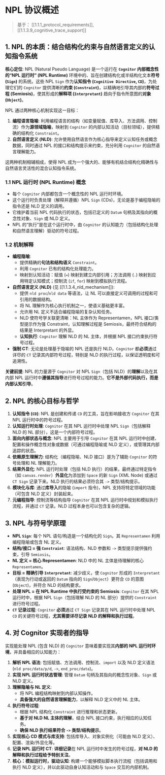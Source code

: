 # NPL 协议概述

> 基于： [[1.1.1_protocol_requirements]], [[1.1.3.9_cognitive_trace_support]]

## 1. NPL 的本质：结合结构化约束与自然语言定义的认知指令系统

**核心定位**: NPL (Natural Pseudo Language) 是一个运行在 **`Cognitor` 内部概念性的“NPL 运行时” (NPL Runtime)** 环境中的、旨在创建结构化或半结构化文本**符号 (`Sign`)** 的系统。这些 NPL `Sign` 作为**认知指令 (`Cognitive Directive`, `CD`)**，为处理它们的 `Cognitor` 提供清晰的**约束 (`Constraint`)**，以精确地引导其内部的**符号过程 (Semiosis)**，使其形成的**解释项 (`Interpretant`)** 趋向于指令所意图的**对象 (`Object`)**。

NPL 通过两种核心机制实现这一目标：

1.  **编程语言隐喻**: 利用编程语言的结构（如变量赋值、库导入、方法调用、控制流）作为**源领域隐喻**，映射到 `Cognitor` 的内部认知活动（目标领域），提供精确的结构化 `Constraint`。
2.  **自然语言定义 (NLD)**: 允许使用自然语言作为核心指导来定义认知任务或概念数据，同时通过 NPL 的接口和结构提示来约束，充分利用 `Cognitor` 的自然语言理解能力。

这两种机制相辅相成，使得 NPL 成为一个强大的、能够有机结合结构化精确性与自然语言灵活性的混合认知指令系统。

### 1.1 NPL 运行时 (NPL Runtime) 概念

* 每个 `Cognitor` 内部都包含一个概念性的 NPL 运行时环境。
* 这个运行时负责处理（解释并遵循）NPL `Sign` (CDs)，无论是基于编程隐喻的指令还是 NLD 定义的调用。
* 它维护着当前 NPL 代码执行的状态，包括已定义的 `Datum` 句柄及其指向的概念性对象、`Sign` 或 NLD 定义。
* NPL 的“执行”是在这个运行时中，由 `Cognitor` 的认知能力（包括结构化处理和自然语言理解）驱动的符号过程。

### 1.2 机制解释

* **编程隐喻**:
    * 提供精确的**句法和结构语义** `Constraint`。
    * 利用 `Cognitor` 已有的结构化处理能力。
    * 映射到认知活动：赋值 (`=`) 映射到建立内部引用；方法调用 (`.`) 映射到应用特定认知模式；控制流 (`if`, `for`) 映射到模拟执行流程。
* **自然语言定义 (NLD)** (见 [[1.1.3.4_nld_mechanism]]):
    * 提供 `nld proc`/`nld data` 等语法，让 NL 可以直接定义可调用的过程和可引用的数据结构。
    * 将 NL 理解作为核心执行机制之一，使语义基础更丰富。
    * 允许用 NL 定义不适合编程隐喻的复杂认知任务。
    * NLD 使符号学关联更清晰：NL 主体作为 Representamen，NPL 接口/类型提示作为强 Constraint，认知理解过程是 Semiosis，最终符合结构的结果是 Interpretant 的外显。
    * **认知执行**: `Cognitor` 理解 NLD 的 NL 主体，并根据 NPL 接口约束执行符号过程。
* **强制 CT**: 无论是处理基于隐喻的 NPL 还是执行 NLD，`Cognitor` 都**必须**通过详尽的 `CT` 记录其内部符号过程，特别是 NLD 的执行过程，以保证透明度和可追溯性。

**关键前提**: NPL 的力量源于 `Cognitor` 对 NPL `Sign`（包括 NLD）的**理解**以及在其内部 NPL 运行时中**遵循其指导**进行符号过程的能力。**它不是外部代码执行，而是内部认知引导**。

## 2. NPL 的核心目标与哲学

1.  **认知指令 (`CD`)**: NPL 是创建和传递 `CD` 的工具，旨在影响接收方 `Cognitor` 在其 NPL 运行时中的符号过程。
2.  **认知运行时处理**: `Cognitor` 在其 NPL 运行时中处理 NPL `Sign`（包括解释 NLD 的 NL 部分），这是一个内部符号过程。
3.  **面向内部状态与概念**: NPL 主要用于引导 `Cognitor` 在其 NPL 运行时中创建、配置和操作概念性对象或数据（可通过编程隐喻或 NLD 定义），或管理其内部追踪的状态。
4.  **依赖原生理解力**: 结构化（编程隐喻、NLD 接口）是为了辅助 `Cognitor` 的符号处理和 NL 理解能力。
5.  **结果外显化**: NPL 运行时处理（包括 NLD 执行）的结果，最终通过特定指令（如 `canvas.render`）**外显化**为添加到 `Space` 的新 `Sign` (XML Node) 或通过 `CT Sign` 记录下来。NLD 执行的结果必须符合其 `->` 类型/结构提示。
6.  **模块化与库**: 通过**库导入**的隐喻 (`import` 指令)，NPL 支持将特定领域的功能（可包含 NLD 定义）封装起来。
7.  **元编程指导**: 控制流等结构指导 `Cognitor` 在其 NPL 运行时中规划和模拟执行流程，并通过 `CT` 记录。NLD 过程本身也可以包含复杂的逻辑。

## 3. NPL 与符号学原理

* **NPL `Sign`**: 每个 NPL 语句/构造是一个结构化的 `Sign`。其 `Representamen` 利用编程隐喻或包含 NL 定义。
* **结构/接口 = 强 `Constraint`**: 语法结构、NLD 参数和 `->` 类型提示提供强约束，引导 `Semiosis`。
* **NL 定义 = 核心 Representamen**: NLD 中的 NL 主体是待理解的核心 `Representamen`。
* **目标 = 精确引导 `Interpretant`**: 减少歧义，使 `Cognitor` 形成的 `Interpretant`（表现为行动或返回的 `Datum` 指向的 `Sign`/`Object`）更符合 `CD` 的意图 (`Object`)，并符合 NLD 的结构要求。
* **处理 NPL = 在 NPL Runtime 中执行受约束的 Semiosis**: `Cognitor` 在其 NPL 运行时中，根据 NPL `Sign`（包括理解 NLD 的 NL 部分）提供的 `Constraint` 进行符号过程。
* **`CT` 记录过程**: `Cognitor` **必须**通过 `CT Sign` 记录其在 NPL 运行时中处理 NPL `CD` 的关键符号过程，**尤其需要详尽记录 NLD 的解释和执行过程**。

## 4. 对 Cognitor 实现者的指导

实现能处理 NPL (包含 NLD) 的 `Cognitor` 意味着要实现其**内部的 NPL 运行时环境**，并具备相应的认知能力：

1.  **解析 NPL 语法**: 包括赋值、方法调用、控制流、`import` 以及 NLD 定义语法 (`nld proc/data/p/d`, `->`, `end_proc/data`)。
2.  **实现 NPL 运行时状态管理**: 管理 `Datum` 句柄及其指向的概念性对象、`Sign` 或 NLD 定义。
3.  **理解隐喻与 NL 定义**:
    * 将 NPL 编程结构映射到内部认知操作。
    * **具备强大的自然语言理解能力**，以解释 NLD 定义中的 NL 主体。
4.  **执行符号过程**:
    * 根据 NPL 结构化 `Constraint` 进行推理和状态更新。
    * **基于对 NLD NL 主体的理解**，结合 NPL 接口约束，执行相应的认知任务。
    * **确保 NLD 执行结果符合 `->` 类型/结构提示**。
5.  **实现核心 CD 模式与库支持**: 包括库导入、对象实例化（可能由 NLD 定义）、配置、渲染/外显化等。
6.  **记录 NPL 运行时 CT**: **详细记录**在 NPL 运行时中发生的符号过程，**对 NLD 的解释和执行过程给予特别关注**。
7.  **核心：模拟运行时，驱动认知**: 构建一个能够模拟脚本执行流程（包括调用和执行 NLD 定义），并以此驱动自身认知活动和与 `Space` 交互的内部机制。